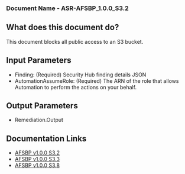 ### Document Name - ASR-AFSBP_1.0.0_S3.2

## What does this document do?
This document blocks all public access to an S3 bucket.

## Input Parameters
* Finding: (Required) Security Hub finding details JSON
* AutomationAssumeRole: (Required) The ARN of the role that allows Automation to perform the actions on your behalf.

## Output Parameters
* Remediation.Output

## Documentation Links
* [AFSBP v1.0.0 S3.2](https://docs.aws.amazon.com/securityhub/latest/userguide/securityhub-standards-fsbp-controls.html#fsbp-s3-2)
* [AFSBP v1.0.0 S3.3](https://docs.aws.amazon.com/securityhub/latest/userguide/securityhub-standards-fsbp-controls.html#fsbp-s3-3)
* [AFSBP v1.0.0 S3.8](https://docs.aws.amazon.com/securityhub/latest/userguide/securityhub-standards-fsbp-controls.html#fsbp-s3-8)

